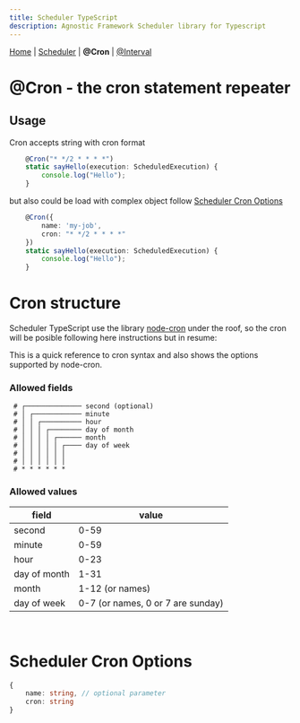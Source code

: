 ```yaml
---
title: Scheduler TypeScript
description: Agnostic Framework Scheduler library for Typescript
---
```

[Home](../index.md) | [Scheduler](../scheduler/index.md) | **@Cron** | [@Interval](../annotations/interval/index.md)
&nbsp;
&nbsp;
&nbsp;
&nbsp;
# @Cron - the cron statement repeater

## Usage
Cron accepts string with cron format

```Typescript
    @Cron("* */2 * * * *")
    static sayHello(execution: ScheduledExecution) {
        console.log("Hello");
    }
```

but also could be load with complex object follow [Scheduler Cron Options](#scheduler-cron-options)

```Typescript
    @Cron({
        name: 'my-job',
        cron: "* */2 * * * *"
    })
    static sayHello(execution: ScheduledExecution) {
        console.log("Hello");
    }
```
# Cron structure

Scheduler TypeScript use the library [node-cron](https://www.npmjs.com/package/node-cron) under the roof, so the cron will be posible following here instructions but in resume:

This is a quick reference to cron syntax and also shows the options supported by node-cron.

### Allowed fields

```
 # ┌────────────── second (optional)
 # │ ┌──────────── minute
 # │ │ ┌────────── hour
 # │ │ │ ┌──────── day of month
 # │ │ │ │ ┌────── month
 # │ │ │ │ │ ┌──── day of week
 # │ │ │ │ │ │
 # │ │ │ │ │ │
 # * * * * * *
```

### Allowed values

|     field    |        value        |
|--------------|---------------------|
|    second    |         0-59        |
|    minute    |         0-59        |
|     hour     |         0-23        |
| day of month |         1-31        |
|     month    |     1-12 (or names) |
|  day of week |     0-7 (or names, 0 or 7 are sunday)  |

&nbsp;
&nbsp;

# Scheduler Cron Options

```Typescript
{
    name: string, // optional parameter
    cron: string
}

```

